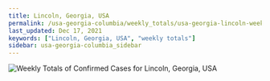 ```yaml
---
title: Lincoln, Georgia, USA
permalink: /usa-georgia-columbia/weekly_totals/usa-georgia-lincoln-weekly_totals.html
last_updated: Dec 17, 2021
keywords: ["Lincoln, Georgia, USA", "weekly totals"]
sidebar: usa-georgia-columbia_sidebar
---
```


![Weekly Totals of Confirmed Cases for Lincoln, Georgia, USA](/covid_tracker/images/graphs/usa-georgia-lincoln-weekly_totals_graph.png)

